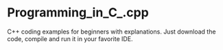 # Programming_in_C_.cpp
C++ coding examples for beginners with explanations.
Just download the code, compile and run it in your favorite IDE.
